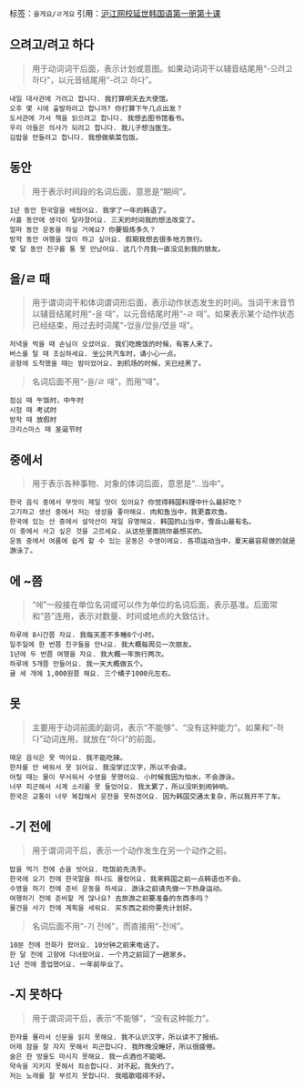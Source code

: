 标签：`을게요/ㄹ게요`
引用：[沪江网校延世韩国语第一册第十课](https://kr.hujiang.com/new/p753789/)

## 으려고/려고 하다
> 用于动词词干后面，表示计划或意图。如果动词词干以辅音结尾用“-으려고 하다”，以元音结尾用“-려고 하다”。
```
내일 대사관에 가려고 합니다. 我打算明天去大使馆。
오후 몇 시에 출발하려고 합니까? 你打算下午几点出发？
도서관에 가서 책을 읽으려고 합니다. 我想去图书馆看书。
우리 아들은 의사가 되려고 합니다. 我儿子想当医生。
김밥을 만들려고 합니다. 我想做紫菜包饭。
```

## 동안
> 用于表示时间段的名词后面，意思是“期间”。
```
1년 동안 한국말을 배웠어요. 我学了一年的韩语了。
사흘 동안에 생각이 달라졌어요. 三天的时间我的想法改变了。
얼마 동안 운동을 하실 거예요? 你要锻炼多久？
방학 동안 여행을 많이 하고 싶어요. 假期我想去很多地方旅行。
몇 달 동안 친구를 통 못 만났어요. 这几个月我一直没见到我的朋友。
```

## 을/ㄹ 때
> 用于谓词词干和体词谓词形后面，表示动作状态发生的时间。当词干末音节以辅音结尾时用“-을 때”，以元音结尾时用“-ㄹ 때”。如果表示某个动作状态已经结束，用过去时词尾“-었을/았을/였을 때”。
```
저녁을 먹을 때 손님이 오셨어요. 我们吃晚饭的时候，有客人来了。
버스를 탈 때 조심하세요. 坐公共汽车时，请小心一点。
공항에 도착했을 때는 밤이었어요. 到机场的时候，天已经黑了。
```
> 名词后面不用“-을/ㄹ 때”，而用“때”。
```
점심 때 午饭时，中午时
시험 때 考试时
방학 때 放假时
크리스마스 때 圣诞节时
```

## 중에서
> 用于表示各种事物、对象的体词后面，意思是“...当中”。
```
한국 음식 중에서 무엇이 제일 맛이 있어요? 你觉得韩国料理中什么最好吃？
고기하고 생선 중에서 저는 생성을 좋아해요. 肉和鱼当中，我更喜欢鱼。
한국에 있는 산 중에서 설악산이 제일 유명해요. 韩国的山当中，雪岳山最有名。
이 중에서 사고 싶은 것을 고르세요. 从这些里面挑你最想买的。
운동 중에서 여름에 쉽게 할 수 있는 운동은 수영이에요. 各项运动当中，夏天最容易做的就是游泳了。
```

## 에 ~쯤
> “에”一般接在单位名词或可以作为单位的名词后面，表示基准。后面常和“쯤”连用，表示对数量、时间或地点的大致估计。
```
하루에 8시간쯤 자요. 我每天差不多睡8个小时。
일주일에 한 번쯤 친구들을 만나요. 我大概每周见一次朋友。
1년에 두 번쯤 여행을 자요. 我大概一年旅行两次。
하루에 5개쯤 만들어요. 我一天大概做五个。
귤 세 개에 1,000원쯤 해요. 三个橘子1000元左右。
```

## 못
> 主要用于动词前面的副词，表示“不能够”、“没有这种能力”。如果和“-하다”动词连用，就放在“하다”的前面。
```
매운 음식은 못 먹어요. 我不能吃辣。
한자를 안 배워서 못 읽어요. 我没学过汉字，所以不会读。
어릴 때는 물이 무서워서 수영을 못했어요. 小时候我因为怕水，不会游泳。
너무 피곤해서 시계 소리를 못 들었어요. 我太累了，所以没听到闹钟响。
한국은 교통이 너무 복잡해서 운전을 못하겠어요. 因为韩国交通太复杂，所以我开不了车。
```

## -기 전에
> 用于谓词词干后，表示一个动作发生在另一个动作之前。
```
밥을 먹기 전에 손을 씻어요. 吃饭前先洗手。
한국에 오기 전에 한국말을 하나도 몰랐어요. 我来韩国之前一点韩语也不会。
수영을 하기 전에 준비 운동을 하세요. 游泳之前请先做一下热身运动。
여행하기 전에 준비할 게 많나요? 去旅游之前要准备的东西多吗？
물건을 사기 전에 계획을 세워요. 买东西之前你要先计划好。
```
> 名词后面不用“-기 전에”，而直接用“-전에”。
```
10분 전에 전화가 왔어요. 10分钟之前来电话了。
한 달 전에 고향에 다녀왔어요. 一个月之前回了一趟家乡。
1년 전에 졸업했어요. 一年前毕业了。
```

## -지 못하다
> 用于谓词词干后，表示“不能够”，“没有这种能力”。
```
한자를 몰라서 신문을 읽지 못해요. 我不认识汉字，所以读不了报纸。
어제 잠을 잘 자지 못해서 피곤합니다. 我昨晚没睡好，所以很疲倦。
술은 한 방울도 마시지 못해요. 我一点酒也不能喝。
약속을 지키지 못해서 죄송합니다. 对不起，我失约了。
저는 노래를 잘 부르지 못합니다. 我唱歌唱得不好。
```
